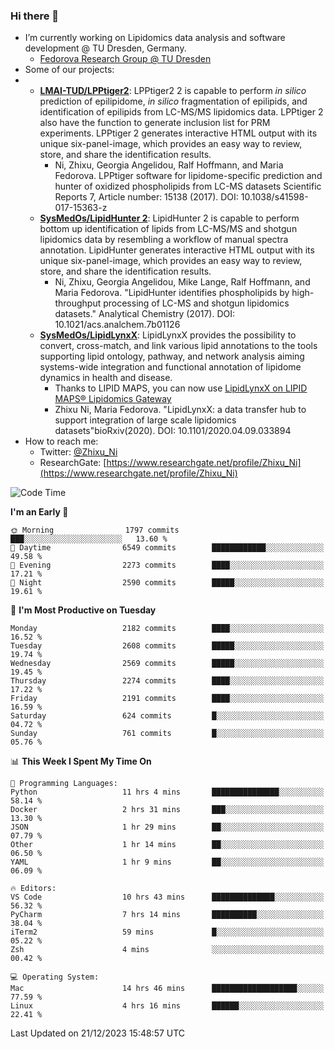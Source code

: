 ### Hi there 👋

- I’m currently working on Lipidomics data analysis and software development @ TU Dresden, Germany.
  + [Fedorova Research Group @ TU Dresden](https://tu-dresden.de/med/mf/zml/forschungsgruppen/fedorova/mitarbeiter-innen-der-fedorova-gruppe)
- Some of our projects:
- + **[LMAI-TUD/LPPtiger2](https://github.com/LMAI-TUD/lpptiger2)**: LPPtiger2 2 is capable to perform *in silico* prediction of epilipidome, *in silico* fragmentation of epilipids, and identification of epilipids from LC-MS/MS lipidomics data. LPPtiger 2 also have the function to generate inclusion list for PRM experiments. LPPtiger 2 generates interactive HTML output with its unique six-panel-image, which provides an easy way to review, store, and share the identification results. 
    * Ni, Zhixu, Georgia Angelidou, Ralf Hoffmann, and Maria Fedorova. LPPtiger software for lipidome-specific prediction and hunter of oxidized phospholipids from LC-MS datasets Scientific Reports 7, Article number: 15138 (2017). DOI: 10.1038/s41598-017-15363-z
  + **[SysMedOs/LipidHunter 2](https://github.com/SysMedOs/lipidhunter)**: LipidHunter 2 is capable to perform bottom up identification of lipids from LC-MS/MS and shotgun lipidomics data by resembling a workflow of manual spectra annotation. LipidHunter generates interactive HTML output with its unique six-panel-image, which provides an easy way to review, store, and share the identification results. 
    * Ni, Zhixu, Georgia Angelidou, Mike Lange, Ralf Hoffmann, and Maria Fedorova. "LipidHunter identifies phospholipids by high-throughput processing of LC-MS and shotgun lipidomics datasets." Analytical Chemistry (2017). DOI: 10.1021/acs.analchem.7b01126
  + **[SysMedOs/LipidLynxX](https://github.com/SysMedOs/LipidLynxX)**: LipidLynxX provides the possibility to convert, cross-match, and link various lipid annotations to the tools supporting lipid ontology, pathway, and network analysis aiming systems-wide integration and functional annotation of lipidome dynamics in health and disease.
    * Thanks to LIPID MAPS, you can now use [LipidLynxX on LIPID MAPS® Lipidomics Gateway](http://lipidmaps.org/lipidlynxx/)
    * Zhixu Ni, Maria Fedorova. "LipidLynxX: a data transfer hub to support integration of large scale lipidomics datasets"bioRxiv(2020). DOI: 10.1101/2020.04.09.033894
- How to reach me:
  + Twitter: [@Zhixu_Ni](https://twitter.com/Zhixu_Ni)
  + ResearchGate: [https://www.researchgate.net/profile/Zhixu_Ni](https://www.researchgate.net/profile/Zhixu_Ni)

<!--START_SECTION:waka-->
![Code Time](http://img.shields.io/badge/Code%20Time-1%2C924%20hrs%2057%20mins-blue)

**I'm an Early 🐤** 

```text
🌞 Morning                1797 commits        ███░░░░░░░░░░░░░░░░░░░░░░   13.60 % 
🌆 Daytime                6549 commits        ████████████░░░░░░░░░░░░░   49.58 % 
🌃 Evening                2273 commits        ████░░░░░░░░░░░░░░░░░░░░░   17.21 % 
🌙 Night                  2590 commits        █████░░░░░░░░░░░░░░░░░░░░   19.61 % 
```
📅 **I'm Most Productive on Tuesday** 

```text
Monday                   2182 commits        ████░░░░░░░░░░░░░░░░░░░░░   16.52 % 
Tuesday                  2608 commits        █████░░░░░░░░░░░░░░░░░░░░   19.74 % 
Wednesday                2569 commits        █████░░░░░░░░░░░░░░░░░░░░   19.45 % 
Thursday                 2274 commits        ████░░░░░░░░░░░░░░░░░░░░░   17.22 % 
Friday                   2191 commits        ████░░░░░░░░░░░░░░░░░░░░░   16.59 % 
Saturday                 624 commits         █░░░░░░░░░░░░░░░░░░░░░░░░   04.72 % 
Sunday                   761 commits         █░░░░░░░░░░░░░░░░░░░░░░░░   05.76 % 
```


📊 **This Week I Spent My Time On** 

```text
💬 Programming Languages: 
Python                   11 hrs 4 mins       ███████████████░░░░░░░░░░   58.14 % 
Docker                   2 hrs 31 mins       ███░░░░░░░░░░░░░░░░░░░░░░   13.30 % 
JSON                     1 hr 29 mins        ██░░░░░░░░░░░░░░░░░░░░░░░   07.79 % 
Other                    1 hr 14 mins        ██░░░░░░░░░░░░░░░░░░░░░░░   06.50 % 
YAML                     1 hr 9 mins         ██░░░░░░░░░░░░░░░░░░░░░░░   06.09 % 

🔥 Editors: 
VS Code                  10 hrs 43 mins      ██████████████░░░░░░░░░░░   56.32 % 
PyCharm                  7 hrs 14 mins       ██████████░░░░░░░░░░░░░░░   38.04 % 
iTerm2                   59 mins             █░░░░░░░░░░░░░░░░░░░░░░░░   05.22 % 
Zsh                      4 mins              ░░░░░░░░░░░░░░░░░░░░░░░░░   00.42 % 

💻 Operating System: 
Mac                      14 hrs 46 mins      ███████████████████░░░░░░   77.59 % 
Linux                    4 hrs 16 mins       ██████░░░░░░░░░░░░░░░░░░░   22.41 % 
```


 Last Updated on 21/12/2023 15:48:57 UTC
<!--END_SECTION:waka-->
